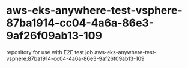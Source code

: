 # aws-eks-anywhere-test-vsphere-87ba1914-cc04-4a6a-86e3-9af26f09ab13-109
repository for use with E2E test job aws-eks-anywhere-test-vsphere:87ba1914-cc04-4a6a-86e3-9af26f09ab13-109
